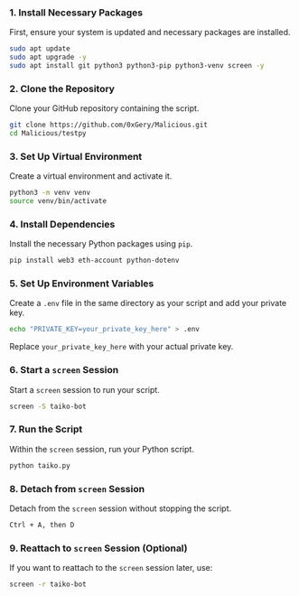 ### 1. Install Necessary Packages

First, ensure your system is updated and necessary packages are installed.

```bash
sudo apt update
sudo apt upgrade -y
sudo apt install git python3 python3-pip python3-venv screen -y
```

### 2. Clone the Repository

Clone your GitHub repository containing the script.

```bash
git clone https://github.com/0xGery/Malicious.git
cd Malicious/testpy
```

### 3. Set Up Virtual Environment

Create a virtual environment and activate it.

```bash
python3 -m venv venv
source venv/bin/activate
```

### 4. Install Dependencies

Install the necessary Python packages using `pip`.

```bash
pip install web3 eth-account python-dotenv
```

### 5. Set Up Environment Variables

Create a `.env` file in the same directory as your script and add your private key.

```bash
echo "PRIVATE_KEY=your_private_key_here" > .env
```

Replace `your_private_key_here` with your actual private key.

### 6. Start a `screen` Session

Start a `screen` session to run your script.

```bash
screen -S taiko-bot
```

### 7. Run the Script

Within the `screen` session, run your Python script.

```bash
python taiko.py
```

### 8. Detach from `screen` Session

Detach from the `screen` session without stopping the script.

```bash
Ctrl + A, then D
```

### 9. Reattach to `screen` Session (Optional)

If you want to reattach to the `screen` session later, use:

```bash
screen -r taiko-bot
```
